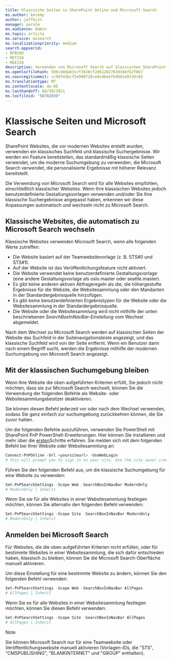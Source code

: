 ```yaml
---
title: Klassische Seiten in SharePoint Online und Microsoft Search
ms.author: keremy
author: jeffkizn
manager: parulm
ms.audience: Admin
ms.topic: article
ms.service: mssearch
ms.localizationpriority: medium
search.appverid:
- BFB160
- MET150
- MOE150
description: Verwenden von Microsoft Search auf klassischen SharePoint Seiten
ms.openlocfilehash: 5b9c40da63ccf3b28cf2d61282763d3d4f62f867
ms.sourcegitcommit: cc9d743bcf5e998720ce9cd6eefb4061d913dc65
ms.translationtype: MT
ms.contentlocale: de-DE
ms.lasthandoff: 08/30/2021
ms.locfileid: "58702039"
---
```

# <a name="classic-pages-and-microsoft-search"></a>Klassische Seiten und Microsoft Search

SharePoint Websites, die vor modernen Websites erstellt wurden, verwenden ein klassisches Suchfeld und klassische Suchergebnisse. Wir werden ein Feature bereitstellen, das standardmäßig klassische Seiten verwendet, um die moderne Suchumgebung zu verwenden, die Microsoft Search verwendet, die personalisierte Ergebnisse mit höherer Relevanz bereitstellt.

Die Verwendung von Microsoft Search wird für alle Websites empfohlen, einschließlich klassischer Websites. Wenn Ihre klassischen Websites jedoch benutzerdefinierte Gestaltungsvorlagen verwenden und/oder Sie Ihre klassische Suchergebnisse angepasst haben, erkennen wir diese Anpassungen automatisch und wechseln nicht zu Microsoft Search.

## <a name="classic-sites-that-will-automatically-switch-to-microsoft-search"></a>Klassische Websites, die automatisch zu Microsoft Search wechseln

Klassische Websites verwenden Microsoft Search, wenn alle folgenden Werte zutreffen:

* Die Website basiert auf der Teamwebsitevorlage (z. B. STS#0 und STS#1).
* Auf der Website ist das Veröffentlichungsfeature nicht aktiviert.
* Die Website verwendet keine benutzerdefinierte Gestaltungsvorlage (eine andere Gestaltungsvorlage als oslo.master oder seattle.master).
* Es gibt keine anderen aktiven Abfrageregeln als die, die höhergestufte Ergebnisse für die Website, die Websitesammlung oder den Mandanten in der Standardergebnisquelle hinzufügen.
* Es gibt keine benutzerdefinierten Ergebnistypen für die Website oder die Websitesammlung in der Standardergebnisquelle.
* Die Website oder die Websitesammlung wird nicht mithilfe der unten beschriebenen *SearchBoxInNavBar-Einstellung* vom Wechsel abgemeldet.

Nach dem Wechsel zu Microsoft Search werden auf klassischen Seiten der Website das Suchfeld in der Suitenavigationsleiste angezeigt, und das klassische Suchfeld wird von der Seite entfernt. Wenn ein Benutzer dann nach einem Begriff sucht, werden die Ergebnisse mithilfe der modernen Suchumgebung von Microsoft Search angezeigt.

## <a name="staying-with-the-classic-search-experience"></a>Mit der klassischen Suchumgebung bleiben

Wenn Ihre Website die oben aufgeführten Kriterien erfüllt, Sie jedoch nicht möchten, dass sie zur Microsoft Search wechselt, können Sie die Verwendung der folgenden Befehle als Website- oder Websitesammlungsbesitzer deaktivieren.

Sie können diesen Befehl jederzeit vor oder nach dem Wechsel verwenden, sodass Sie ganz einfach zur suchumgebung zurückkehren können, die Sie zuvor hatten.

Um die folgenden Befehle auszuführen, verwenden Sie PowerShell mit SharePoint PnP PowerShell-Erweiterungen. Hier können Sie installieren und mehr über die [ersten](/powershell/sharepoint/sharepoint-pnp/sharepoint-pnp-cmdlets?view=sharepoint-ps)Schritte erfahren. Sie melden sich mit dem folgenden Befehl bei Ihrer Website oder Websitesammlung an:

```powershell
Connect-PnPOnline -Url <yoursiteurl> -UseWebLogin
# this will prompt you to sign in to your site. Use the site owner credentials.
```

Führen Sie den folgenden Befehl aus, um die klassische Suchumgebung für eine Website zu verwenden:

```powershell
Set-PnPSearchSettings -Scope Web -SearchBoxInNavBar ModernOnly
# ModernOnly | Inherit
```

Wenn Sie sie für alle Websites in einer Websitesammlung festlegen möchten, können Sie alternativ den folgenden Befehl verwenden:

```powershell
Set-PnPSearchSettings -Scope Site -SearchBoxInNavBar ModernOnly
# ModernOnly | Inherit
```

## <a name="opting-into-microsoft-search"></a>Anmelden bei Microsoft Search

Für Websites, die die oben aufgeführten Kriterien nicht erfüllen, oder für bestimmte Websites in einer Websitesammlung, die sich dafür entschieden haben, klassisch zu bleiben, können Sie die Microsoft Search-Oberfläche manuell aktivieren.

Um diese Einstellung für eine bestimmte Website zu ändern, können Sie den folgenden Befehl verwenden:

```powershell
Set-PnPSearchSettings -Scope Web -SearchBoxInNavBar AllPages
# AllPages | Inherit
```

Wenn Sie es für alle Websites in einer Websitesammlung festlegen möchten, können Sie diesen Befehl verwenden:

```powershell
Set-PnPSearchSettings -Scope Site -SearchBoxInNavBar AllPages
# AllPages | Inherit
```

> [!NOTE]
> Sie können Microsoft Search nur für eine Teamwebsite oder Veröffentlichungswebsite manuell aktivieren (Vorlagen-IDs, die "STS", "CMSPUBLISHING", "BLANKINTERNET" und "GROUP" enthalten).